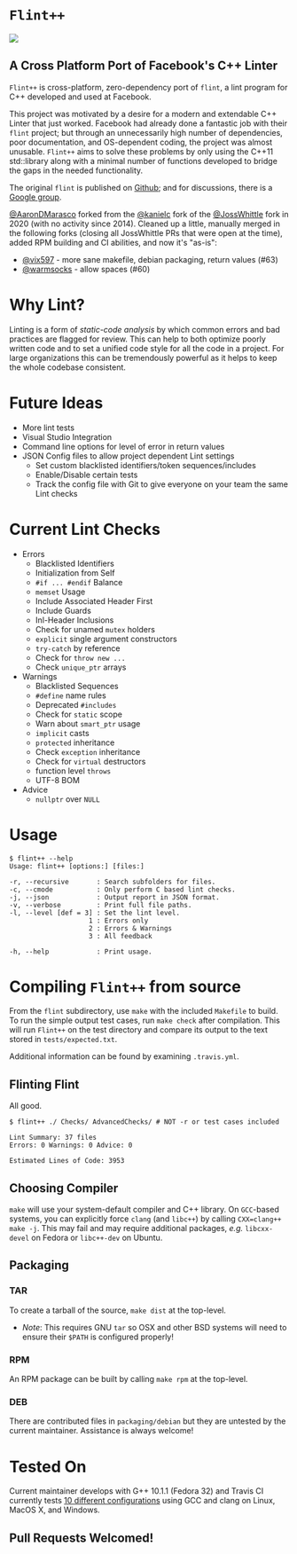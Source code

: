 # `Flint++`
![](https://img.shields.io/travis/com/aarondmarasco/FlintPlusPlus)

## A Cross Platform Port of Facebook's C++ Linter

`Flint++` is cross-platform, zero-dependency port of `flint`, a lint program for C++ developed and used at Facebook.

This project was motivated by a desire for a modern and extendable C++ Linter that just worked. Facebook had already done a fantastic job with their `flint` project; but through an unnecessarily high number of dependencies, poor documentation, and OS-dependent coding, the project was almost unusable. `Flint++` aims to solve these problems by only using the C++11 std::library along with a minimal number of functions developed to bridge the gaps in the needed functionality.

The original `flint` is published on [Github](https://github.com/facebook/flint); and for discussions, there is a [Google group](https://groups.google.com/d/forum/facebook-flint).

[@AaronDMarasco]( https://github.com/AaronDMarasco/FlintPlusPlus ) forked from the [@kanielc]( https://github.com/kanielc/FlintPlusPlus ) fork of the [@JossWhittle]( https://github.com/JossWhittle/FlintPlusPlus ) fork in 2020 (with no activity since 2014). Cleaned up a little, manually merged in the following forks (closing all JossWhittle PRs that were open at the time), added RPM building and CI abilities, and now it's "as-is":

* [@vix597]( https://github.com/vix597/FlintPlusPlus ) - more sane makefile, debian packaging, return values (#63)
* [@warmsocks]( https://github.com/warmsocks/FlintPlusPlus ) - allow spaces (#60)

# Why Lint?
Linting is a form of *static-code analysis* by which common errors and bad practices are flagged for review. This can help to both optimize poorly written code and to set a unified code style for all the code in a project. For large organizations this can be tremendously powerful as it helps to keep the whole codebase consistent.

# Future Ideas
* More lint tests
* Visual Studio Integration
* Command line options for level of error in return values
* JSON Config files to allow project dependent Lint settings
	* Set custom blacklisted identifiers/token sequences/includes
	* Enable/Disable certain tests
	* Track the config file with Git to give everyone on your team the same Lint checks

# Current Lint Checks
* Errors
	* Blacklisted Identifiers
	* Initialization from Self
	* `#if ... #endif` Balance
	* `memset` Usage
	* Include Associated Header First
	* Include Guards
	* Inl-Header Inclusions
	* Check for unamed `mutex` holders
	* `explicit` single argument constructors
	* `try-catch` by reference
	* Check for `throw new ...`
	* Check `unique_ptr` arrays
* Warnings
	* Blacklisted Sequences
	* `#define` name rules
	* Deprecated `#includes`
	* Check for `static` scope
	* Warn about `smart_ptr` usage
	* `implicit` casts
	* `protected` inheritance
	* Check `exception` inheritance
	* Check for `virtual` destructors
	* function level `throws`
	* UTF-8 BOM
* Advice
	* `nullptr` over `NULL`

# Usage

	$ flint++ --help
	Usage: flint++ [options:] [files:]

	-r, --recursive		  : Search subfolders for files.
	-c, --cmode			  : Only perform C based lint checks.
	-j, --json			  : Output report in JSON format.
	-v, --verbose		  : Print full file paths.
	-l, --level [def = 3] : Set the lint level.
			            1 : Errors only
			            2 : Errors & Warnings
			            3 : All feedback

	-h, --help		      : Print usage.

# Compiling `Flint++` from source
From the `flint` subdirectory, use `make` with the included `Makefile` to build. To run the simple output test cases, run `make check` after compilation. This will run `Flint++` on the test directory and compare its output to the text stored in `tests/expected.txt`.

Additional information can be found by examining `.travis.yml`.

## Flinting Flint
All good.

	$ flint++ ./ Checks/ AdvancedChecks/ # NOT -r or test cases included

	Lint Summary: 37 files
	Errors: 0 Warnings: 0 Advice: 0

	Estimated Lines of Code: 3953

## Choosing Compiler
`make` will use your system-default compiler and C++ library. On `GCC`-based systems, you can explicitly force `clang` (and `libc++`) by calling `CXX=clang++ make -j`. This may fail and may require additional packages, _e.g._ `libcxx-devel` on Fedora or `libc++-dev` on Ubuntu.

## Packaging
### TAR
To create a tarball of the source, `make dist` at the top-level.
 * *Note*: This requires GNU `tar` so OSX and other BSD systems will need to ensure their `$PATH` is configured properly!

### RPM
An RPM package can be built by calling `make rpm` at the top-level.

### DEB
There are contributed files in `packaging/debian` but they are untested by the current maintainer. Assistance is always welcome!

# Tested On
Current maintainer develops with G++ 10.1.1 (Fedora 32) and Travis CI currently tests [10 different configurations](https://travis-ci.com/github/AaronDMarasco/FlintPlusPlus/) using GCC and clang on Linux, MacOS X, and Windows.

## Pull Requests Welcomed!
